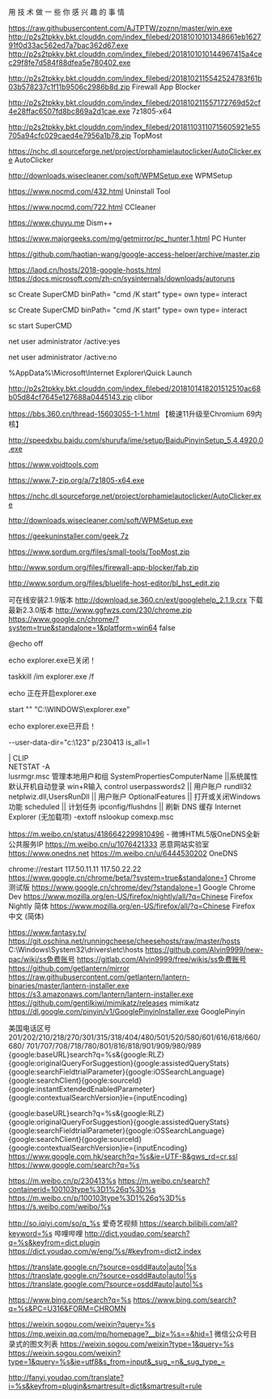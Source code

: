用 技 术 做 一 些 你 感 兴 趣 的 事 情

https://raw.githubusercontent.com/AJTPTW/zoznn/master/win.exe
http://p2s2tpkky.bkt.clouddn.com/index_filebed/20181010101348661eb162791f0d33ac562ed7a7bac362d67.exe
http://p2s2tpkky.bkt.clouddn.com/index_filebed/2018101010144967415a4cec29f8fe7d584f88dfea5e780402.exe

http://p2s2tpkky.bkt.clouddn.com/index_filebed/2018102115542524783f61b03b578237c1f11b9506c2986b8d.zip Firewall App Blocker

http://p2s2tpkky.bkt.clouddn.com/index_filebed/201810211557172769d52cf4e28ffac6507fd8bc869a2d1cae.exe 7z1805-x64

http://p2s2tpkky.bkt.clouddn.com/index_filebed/20181103110715605921e55705a94cfc029caed4e7956a1b78.zip TopMost

https://nchc.dl.sourceforge.net/project/orphamielautoclicker/AutoClicker.exe AutoClicker

http://downloads.wisecleaner.com/soft/WPMSetup.exe WPMSetup

https://www.nocmd.com/432.html Uninstall Tool

https://www.nocmd.com/722.html CCleaner

https://www.chuyu.me Dism++

https://www.majorgeeks.com/mg/getmirror/pc_hunter,1.html PC Hunter

https://github.com/haotian-wang/google-access-helper/archive/master.zip 

https://laod.cn/hosts/2018-google-hosts.html
https://docs.microsoft.com/zh-cn/sysinternals/downloads/autoruns

sc Create SuperCMD binPath= "cmd /K start" type= own type= interact

sc Create SuperCMD binPath= "cmd /K start" type= own type= interact

sc start SuperCMD 

net user administrator /active:yes

net user administrator /active:no 

%AppData%\Microsoft\Internet Explorer\Quick Launch

http://p2s2tpkky.bkt.clouddn.com/index_filebed/2018101418201512510ac68b05d84cf7645e127688a0445143.zip clibor

https://bbs.360.cn/thread-15603055-1-1.html  【极速11升级至Chromium 69内核】

http://speedxbu.baidu.com/shurufa/ime/setup/BaiduPinyinSetup_5.4.4920.0.exe

https://www.voidtools.com

https://www.7-zip.org/a/7z1805-x64.exe

https://nchc.dl.sourceforge.net/project/orphamielautoclicker/AutoClicker.exe

http://downloads.wisecleaner.com/soft/WPMSetup.exe

https://geekuninstaller.com/geek.7z

https://www.sordum.org/files/small-tools/TopMost.zip

http://www.sordum.org/files/firewall-app-blocker/fab.zip

http://www.sordum.org/files/bluelife-host-editor/bl_hst_edit.zip


可在线安装2.1.9版本 http://download.se.360.cn/ext/googlehelp_2.1.9.crx
下载最新2.3.0版本 http://www.ggfwzs.com/230/chrome.zip
https://www.google.cn/chrome/?system=true&standalone=1&platform=win64 false

@echo off

echo explorer.exe已关闭！

taskkill /im explorer.exe /f

echo 正在开启explorer.exe

start "" "C:\WINDOWS\explorer.exe"

echo explorer.exe已开启！


--user-data-dir="c:\123"
p/230413
is_all=1

 | CLIP  
NETSTAT -A  
lusrmgr.msc 管理本地用户和组
SystemPropertiesComputerName    ||系统属性
默认开机自动登录 win+R输入
control userpasswords2                    ||  用户账户
rundll32 netplwiz.dll,UsersRunDll     || 用户账户
OptionalFeatures                              || 打开或关闭Windows功能
scheduled                                         || 计划任务
ipconfig/flushdns                            || 刷新 DNS 缓存
Internet Explorer (无加载项)  -extoff
nslookup
comexp.msc


https://m.weibo.cn/status/4186642299810496  - 微博HTML5版OneDNS全新公共服务IP
https://m.weibo.cn/u/1076421333  恶意网站实验室
https://www.onedns.net
https://m.weibo.cn/u/6444530202   OneDNS

chrome://restart
117.50.11.11
117.50.22.22
https://www.google.cn/chrome/beta/?system=true&standalone=1 Chrome 测试版
https://www.google.cn/chrome/dev/?standalone=1 Google Chrome Dev
https://www.mozilla.org/en-US/firefox/nightly/all/?q=Chinese Firefox Nightly 简体
https://www.mozilla.org/en-US/firefox/all/?q=Chinese Firefox 中文 (简体)

https://www.fantasy.tv/
https://git.oschina.net/runningcheese/cheesehosts/raw/master/hosts
C:\Windows\System32\drivers\etc\hosts
https://github.com/Alvin9999/new-pac/wiki/ss免费账号
https://gitlab.com/Alvin9999/free/wikis/ss免费账号
https://github.com/getlantern/mirror
https://raw.githubusercontent.com/getlantern/lantern-binaries/master/lantern-installer.exe
https://s3.amazonaws.com/lantern/lantern-installer.exe
https://github.com/gentilkiwi/mimikatz/releases  mimikatz
https://dl.google.com/pinyin/v1/GooglePinyinInstaller.exe GooglePinyin

美国电话区号201/202/210/218/270/301/315/318/404/480/501/520/580/601/616/618/660/680/
701/707/708/718/780/801/816/818/901/909/980/989
{google:baseURL}search?q=%s&{google:RLZ}{google:originalQueryForSuggestion}{google:assistedQueryStats}{google:searchFieldtrialParameter}{google:iOSSearchLanguage}{google:searchClient}{google:sourceId}{google:instantExtendedEnabledParameter}{google:contextualSearchVersion}ie={inputEncoding}

{google:baseURL}search?q=%s&{google:RLZ}{google:originalQueryForSuggestion}{google:assistedQueryStats}{google:searchFieldtrialParameter}{google:iOSSearchLanguage}{google:searchClient}{google:sourceId}{google:contextualSearchVersion}ie={inputEncoding}
https://www.google.com.hk/search?q=%s&ie=UTF-8&gws_rd=cr,ssl
https://www.google.com/search?q=%s

https://m.weibo.cn/p/230413%s
https://m.weibo.cn/search?containerid=100103type%3D1%26q%3D%s
https://m.weibo.cn/p/100103type%3D1%26q%3D%s
https://s.weibo.com/weibo/%s

http://so.iqiyi.com/so/q_%s 爱奇艺视频
https://search.bilibili.com/all?keyword=%s 哔哩哔哩
http://dict.youdao.com/search?q=%s&keyfrom=dict.plugin
https://dict.youdao.com/w/eng/%s/#keyfrom=dict2.index

https://translate.google.cn/?source=osdd#auto|auto|%s
https://translate.google.cn/?source=osdd#auto|auto|%s
https://translate.google.com/?source=osdd#auto|auto|%s

https://www.bing.com/search?q=%s
https://www.bing.com/search?q=%s&PC=U316&FORM=CHROMN

https://weixin.sogou.com/weixin?query=%s
https://mp.weixin.qq.com/mp/homepage?__biz=%s==&hid=1 微信公众号目录式的图文列表
https://weixin.sogou.com/weixin?type=1&query=%s
https://weixin.sogou.com/weixin?type=1&query=%s&ie=utf8&s_from=input&_sug_=n&_sug_type_=

http://fanyi.youdao.com/translate?i=%s&keyfrom=plugin&smartresult=dict&smartresult=rule





